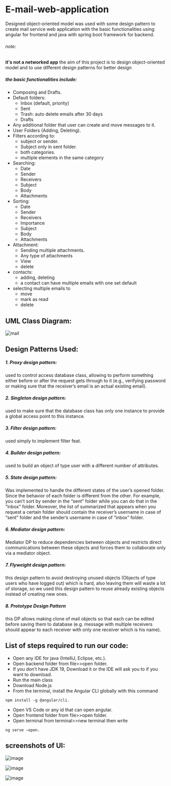 # E-mail-web-application
Designed object-oriented model was used with some design pattern to create mail service web application with the basic functionalities using angular for frontend and java with spring boot framework for backend.
###### note:
**it's not a networked app** the aim of this project is to design object-oriented model and to use different design patterns for better design

##### the basic functionalities include:
- Composing and Drafts. 
- Default folders:
  - Inbox (default, priority)
  - Sent
  - Trash: auto delete emails after 30 days
  - Drafts
- Any additional folder that user can create and move messages to it.
- User Folders (Adding, Deleting).
- Filters according to:
  - subject or sender.
  - Subject only in sent folder.
  - both categories.
  - multiple elements in the same category
- Searching:
  - Date
  - Sender
  - Receivers
  - Subject
  - Body
  - Attachments
- Sorting:
  - Date
  - Sender
  - Receivers
  - Importance
  - Subject
  - Body
  - Attachments
- Attachment:
  - Sending multiple attachments.
  - Any type of attachments
  - View
  - delete
- contacts:
  - adding, deleting
  - a contact can have multiple emails with one set default
- selecting multiple emails to
  - move
  - mark as read
  - delete
 ## UML Class Diagram:
 ![mail](https://user-images.githubusercontent.com/96488115/218330960-6af9d26b-60f1-4b50-9aff-5593bedd37a2.png)

## Design Patterns Used:
##### 1. Proxy design pattern:
  used to control access database class, allowing to 
perform something either before or after the request gets through to it (e.g., 
verifying password or making sure that the receiver’s email is an actual existing 
email).
##### 2. Singleton design pattern:
  used to make sure that the database class has only one instance to 
  provide a global access point to this instance.
##### 3. Filter design pattern:
  used simply to implement filter feat.
##### 4. Builder design pattern:
  used to build an object of type user with a different 
  number of attributes.
##### 5. State design pattern:
  Was implemented to handle the different states of the user’s 
  opened folder. Since the behavior of each folder is different from the other. For 
  example, you can’t sort by sender in the “sent” folder while you can do that in the 
  “inbox” folder. Moreover, the list of summarized that appears when you request a 
  certain folder should contain the receiver’s username in case of “sent” folder and the 
  sender’s username in case of “inbox” folder.
##### 6. Mediator design pattern:
  Mediator DP to reduce dependencies between objects and restricts 
  direct communications between these objects and forces them to collaborate only 
  via a mediator object.
##### 7. Flyweight design pattern:
  this design pattern to avoid destroying unused objects
  (Objects of type users who have logged out) which is hard, also leaving them will 
  waste a lot of storage, so we used this design pattern to reuse already existing objects 
  instead of creating new ones.
##### 8. Prototype Design Pattern
  this DP allows making clone of mail objects so that each can be edited before saving them to database (e.g. message with multiple receivers should appear to each    receiver with only one receiver which is his name). 
  
  
  
  ## List of steps required to run our code: 
- Open any IDE for java (IntelliJ, Eclipse, etc.).
- Open backend folder from file>>open folder.
- If you don’t have JDK 19, Download it or the IDE will ask you to if you want to download.
- Run the main class
- Download Node.js
- From the terminal, install the Angular CLI globally with this command
 ```
npm install -g @angular/cli.
```
- Open VS Code or any id that can open angular.
- Open frontend folder from file>>open folder.
- Open terminal from terminal>>new terminal then write 
```
ng serve –open.
```

## screenshots of UI:
![image](https://user-images.githubusercontent.com/96488115/218702281-c0a051fb-7b32-4123-8a0a-0517836290be.png)

![image](https://user-images.githubusercontent.com/96488115/218702131-29f0478b-00ca-453e-aa67-7215c9fb2380.png)

![image](https://user-images.githubusercontent.com/96488115/218702787-cac895b6-d965-4321-96a0-205a61abc1c9.png)

